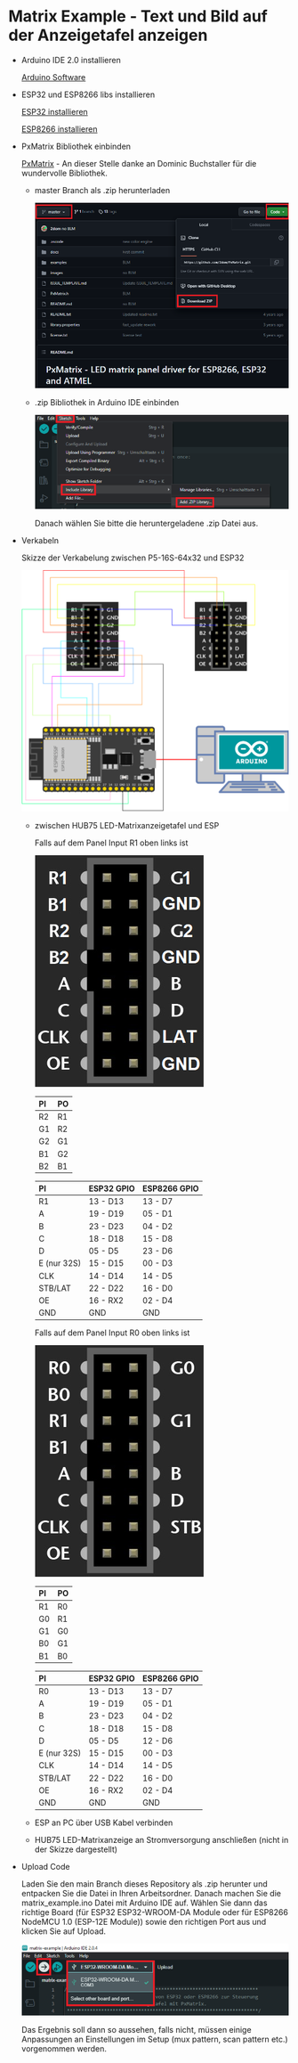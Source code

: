 # Matrix Example - Text und Bild auf der Anzeigetafel anzeigen

- Arduino IDE 2.0 installieren
    
    [Arduino Software](https://www.arduino.cc/en/software)
    
- ESP32 und ESP8266 libs installieren
    
    [ESP32 installieren](https://www.azdelivery.de/blogs/azdelivery-blog-fur-arduino-und-raspberry-pi/esp32-jetzt-mit-boardverwalter-installieren)
    
    [ESP8266 installieren](https://arduino-esp8266.readthedocs.io/en/latest/installing.html)
    
- PxMatrix Bibliothek einbinden
    
    [PxMatrix](https://github.com/2dom/PxMatrix) - An dieser Stelle danke an Dominic Buchstaller für die wundervolle Bibliothek.
    
    - master Branch als .zip herunterladen
        
        ![pxmatrix.png](images/pxmatrix.png)
        
    - .zip Bibliothek in Arduino IDE einbinden
        
        ![addlib.png](images/addlib.png)
        
        Danach wählen Sie bitte die heruntergeladene .zip Datei aus.
        
- Verkabeln
    
    Skizze der Verkabelung zwischen P5-16S-64x32 und ESP32
    
    ![schaltplan.png](images/schaltplan.png)
    
    - zwischen HUB75 LED-Matrixanzeigetafel und ESP
        
        
        Falls auf dem Panel Input R1 oben links ist
        
        ![R1.png](images/R1.png)
        
        | PI | PO |
        | --- | --- |
        | R2 | R1 |
        | G1 | R2 |
        | G2 | G1 |
        | B1 | G2 |
        | B2 | B1 |
        
        | PI | ESP32 GPIO | ESP8266 GPIO |
        | --- | --- | --- |
        | R1 | 13 - D13 | 13 - D7 |
        | A | 19 - D19  | 05 - D1 |
        | B | 23 - D23 | 04 - D2 |
        | C | 18 - D18 | 15 - D8 |
        | D | 05 - D5 | 23 - D6 |
        | E (nur 32S) | 15 - D15 | 00 - D3 |
        | CLK | 14 - D14 | 14 - D5 |
        | STB/LAT | 22 - D22 | 16 - D0 |
        | OE | 16 - RX2 | 02 - D4 |
        | GND | GND | GND |
        
        Falls auf dem Panel Input R0 oben links ist
        
        ![R0.jpg](images/R0.jpg)
        
        | PI | PO |
        | --- | --- |
        | R1 | R0 |
        | G0 | R1 |
        | G1 | G0 |
        | B0 | G1 |
        | B1 | B0 |
        
        | PI | ESP32 GPIO | ESP8266 GPIO |
        | --- | --- | --- |
        | R0 | 13 - D13 | 13 - D7 |
        | A | 19 - D19  | 05 - D1 |
        | B | 23 - D23 | 04 - D2 |
        | C | 18 - D18 | 15 - D8 |
        | D | 05 - D5 | 12 - D6 |
        | E (nur 32S) | 15 - D15 | 00 - D3 |
        | CLK | 14 - D14 | 14 - D5 |
        | STB/LAT | 22 - D22 | 16 - D0 |
        | OE | 16 - RX2 | 02 - D4 |
        | GND | GND | GND |
    - ESP an PC über USB Kabel verbinden
    - HUB75 LED-Matrixanzeige an Stromversorgung anschließen (nicht in der Skizze dargestellt)
- Upload Code
    
    Laden Sie den main Branch dieses Repository als .zip herunter und entpacken Sie die Datei in Ihren Arbeitsordner. Danach machen Sie die matrix_example.ino Datei mit Arduino IDE auf. Wählen Sie dann das richtige Board (für ESP32 ESP32-WROOM-DA Module oder für ESP8266 NodeMCU 1.0 (ESP-12E Module)) sowie den richtigen Port aus und klicken Sie auf Upload. 
    
    ![upload.png](images/upload.png)

    Das Ergebnis soll dann so aussehen, falls nicht, müssen einige Anpassungen an Einstellungen im Setup (mux pattern, scan pattern etc.) vorgenommen werden.
    
    